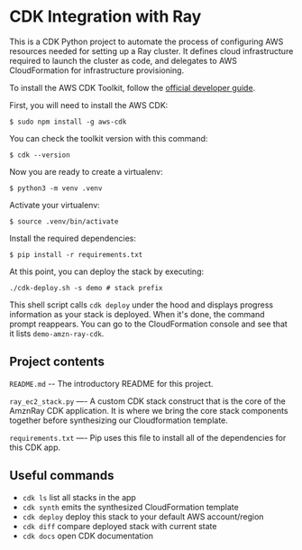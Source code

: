 
# CDK Integration with Ray

This is a CDK Python project to automate the process of configuring AWS resources 
needed for setting up a Ray cluster. It defines cloud infrastructure required to 
launch the cluster as code, and delegates to AWS CloudFormation for 
infrastructure provisioning.

To install the AWS CDK Toolkit, follow the [official developer guide](https://docs.aws.amazon.com/cdk/latest/guide/getting_started.html#getting_started_prerequisites).

First, you will need to install the AWS CDK:

```
$ sudo npm install -g aws-cdk
```

You can check the toolkit version with this command:

```
$ cdk --version
```

Now you are ready to create a virtualenv:

```
$ python3 -m venv .venv
```

Activate your virtualenv:

```
$ source .venv/bin/activate
```
Install the required dependencies:

```
$ pip install -r requirements.txt
```

At this point, you can deploy the stack by executing:
```
./cdk-deploy.sh -s demo # stack prefix
```
This shell script calls `cdk deploy` under the hood and displays progress 
information as your stack is deployed. When it's done, the command prompt 
reappears. You can go to the CloudFormation console and see that it lists 
`demo-amzn-ray-cdk`.

## Project contents

`README.md` -- The introductory README for this project.

`ray_ec2_stack.py` —- A custom CDK stack construct that is the core of the 
AmznRay CDK application. It is where we bring the core stack components together 
before synthesizing our Cloudformation template.

`requirements.txt` —- Pip uses this file to install all of the dependencies for 
this CDK app.

## Useful commands

 * `cdk ls`          list all stacks in the app
 * `cdk synth`       emits the synthesized CloudFormation template
 * `cdk deploy`      deploy this stack to your default AWS account/region
 * `cdk diff`        compare deployed stack with current state
 * `cdk docs`        open CDK documentation
